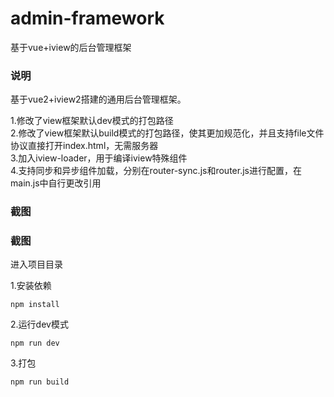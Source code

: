 # admin-framework
基于vue+iview的后台管理框架

### 说明
基于vue2+iview2搭建的通用后台管理框架。

1.修改了view框架默认dev模式的打包路径     
2.修改了view框架默认build模式的打包路径，使其更加规范化，并且支持file文件协议直接打开index.html，无需服务器     
3.加入iview-loader，用于编译iview特殊组件     
4.支持同步和异步组件加载，分别在router-sync.js和router.js进行配置，在main.js中自行更改引用     

### 截图


### 截图
进入项目目录       

1.安装依赖
```
npm install
```
2.运行dev模式      
```
npm run dev
```
3.打包    
```
npm run build
```